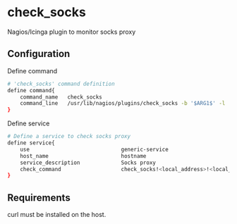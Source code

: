# check_socks

Nagios/Icinga plugin to monitor socks proxy

## Configuration

Define command

```sh
# 'check_socks' command definition
define command{
    command_name   check_socks
    command_line   /usr/lib/nagios/plugins/check_socks -b '$ARG1$' -l '$ARG2$'
}
```

Define service

```sh
# Define a service to check socks proxy
define service{
    use                             generic-service
    host_name                       hostname
    service_description             Socks proxy
    check_command                   check_socks!<local_address>!<local_port>
}
```

## Requirements

curl must be installed on the host.
